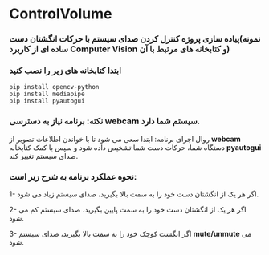 # ControlVolume
### پیاده سازی پروژه کنترل کردن صدای سیستم با حرکات انگشتان دست(نمونه ساده ای از کاربرد **Computer Vision** و کتابخانه های مرتبط با آن)
### ابتدا کتابخانه های زیر را نصب کنید

``` pip install opencv-python ```  
``` pip install mediapipe ``` \
``` pip install pyautogui ```



### **نکته**: برنامه نیاز به دسترسی **webcam** سیستم شما دارد.
روال اجرای برنامه: ابتدا سعی می شود تا با خواندن اطلاعات تصویر از **webcam** دستگاه شما، حرکات دست شما تشخیص داده شود و سپس با کمک کتابخانه **pyautogui** صدای سیستم تغییر کند.
### نحوه عملکرد برنامه به شرح زیر است:
1- اگر هر یک از انگشتان دست خود را به سمت بالا بگیرید، صدای سیستم زیاد می شود.

2- اگر هر یک از انگشتان دست خود را به سمت پایین بگیرید، صدای سیستم کم می شود.

3- اگر انگشت کوچک خود را به سمت بالا بگیرید، صدای سیستم **mute/unmute** می شود.











